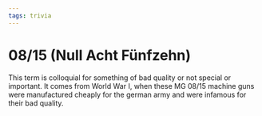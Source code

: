 ```yaml
---
tags: trivia
---
```


# 08/15 (Null Acht Fünfzehn)
This term is colloquial for something of bad quality or not special or important. It comes from World War I, when these MG 08/15 machine guns were manufactured cheaply for the german army and were infamous for their bad quality.
